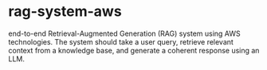 # rag-system-aws
end-to-end Retrieval-Augmented Generation (RAG) system using AWS technologies. The system should take a user query, retrieve relevant context from a knowledge base, and generate a coherent response using an LLM.
